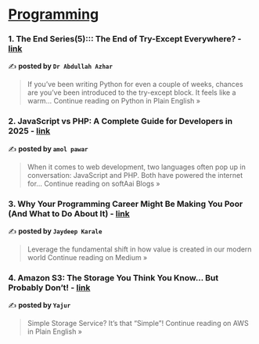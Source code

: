 
<h1><a href=https://medium.com/tag/programming/recommended target="_blank" rel="noopener noreferrer">Programming</a></h1>
<h3>1. The End Series(5)::: The End of Try-Except Everywhere? - <a href="https://python.plainenglish.io/the-end-series-5-the-end-of-try-except-everywhere-7dd50b623773?source=rss------programming-5" target="_blank" rel="noopener noreferrer">link</a></h3>

✍️ **posted by `Dr Abdullah Azhar`**

<blockquote>If you’ve been writing Python for even a couple of weeks, chances are you’ve been introduced to the try-except block. It feels like a warm…
Continue reading on Python in Plain English »</blockquote>

<h3>2. JavaScript vs PHP: A Complete Guide for Developers in 2025 - <a href="https://medium.com/softaai-blogs/javascript-vs-php-a-complete-guide-for-developers-in-2025-4170cf57f2b6?source=rss------programming-5" target="_blank" rel="noopener noreferrer">link</a></h3>

✍️ **posted by `amol pawar`**

<blockquote>When it comes to web development, two languages often pop up in conversation: JavaScript and PHP. Both have powered the internet for…
Continue reading on softAai Blogs »</blockquote>

<h3>3. Why Your Programming Career Might Be Making You Poor (And What to Do About It) - <a href="https://medium.com/@_jaydeepkarale/why-your-programming-career-might-be-making-you-poor-and-what-to-do-about-it-208f095a2a22?source=rss------programming-5" target="_blank" rel="noopener noreferrer">link</a></h3>

✍️ **posted by `Jaydeep Karale`**

<blockquote>Leverage the fundamental shift in how value is created in our modern world
Continue reading on Medium »</blockquote>

<h3>4. Amazon S3: The Storage You Think You Know… But Probably Don’t! - <a href="https://aws.plainenglish.io/amazon-s3-the-storage-you-think-you-know-but-probably-dont-1339be8bb1ee?source=rss------programming-5" target="_blank" rel="noopener noreferrer">link</a></h3>

✍️ **posted by `Yajur`**

<blockquote>Simple Storage Service? It’s that “Simple”!
Continue reading on AWS in Plain English »</blockquote>

